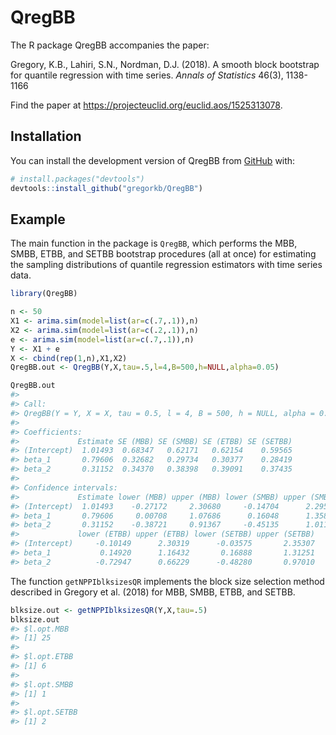 
<!-- README.md is generated from README.Rmd. Please edit that file -->

# QregBB

<!-- badges: start -->

<!-- badges: end -->

The R package QregBB accompanies the paper:

Gregory, K.B., Lahiri, S.N., Nordman, D.J. (2018). A smooth block
bootstrap for quantile regression with time series. *Annals of
Statistics* 46(3), 1138-1166

Find the paper at <https://projecteuclid.org/euclid.aos/1525313078>.

## Installation

You can install the development version of QregBB from
[GitHub](https://github.com/) with:

``` r
# install.packages("devtools")
devtools::install_github("gregorkb/QregBB")
```

## Example

The main function in the package is `QregBB`, which performs the MBB,
SMBB, ETBB, and SETBB bootstrap procedures (all at once) for estimating
the sampling distributions of quantile regression estimators with time
series data.

``` r
library(QregBB)

n <- 50
X1 <- arima.sim(model=list(ar=c(.7,.1)),n)
X2 <- arima.sim(model=list(ar=c(.2,.1)),n)
e <- arima.sim(model=list(ar=c(.7,.1)),n)
Y <- X1 + e
X <- cbind(rep(1,n),X1,X2)
QregBB.out <- QregBB(Y,X,tau=.5,l=4,B=500,h=NULL,alpha=0.05)

QregBB.out
#> 
#> Call:
#> QregBB(Y = Y, X = X, tau = 0.5, l = 4, B = 500, h = NULL, alpha = 0.05)
#> 
#> Coefficients:
#>             Estimate SE (MBB) SE (SMBB) SE (ETBB) SE (SETBB)
#> (Intercept)  1.01493  0.68347   0.62171   0.62154    0.59565
#> beta_1       0.79606  0.32682   0.29734   0.30377    0.28419
#> beta_2       0.31152  0.34370   0.38398   0.39091    0.37435
#> 
#> Confidence intervals:
#>             Estimate lower (MBB) upper (MBB) lower (SMBB) upper (SMBB)
#> (Intercept)  1.01493    -0.27172     2.30680     -0.14704      2.29554
#> beta_1       0.79606     0.00708     1.07686      0.16048      1.35850
#> beta_2       0.31152    -0.38721     0.91367     -0.45135      1.01176
#>             lower (ETBB) upper (ETBB) lower (SETBB) upper (SETBB)
#> (Intercept)     -0.10149      2.30319      -0.03575       2.35307
#> beta_1           0.14920      1.16432       0.16888       1.31251
#> beta_2          -0.72947      0.66229      -0.48280       0.97010
```

The function `getNPPIblksizesQR` implements the block size selection
method described in Gregory et al. (2018) for MBB, SMBB, ETBB, and
SETBB.

``` r
blksize.out <- getNPPIblksizesQR(Y,X,tau=.5)
blksize.out
#> $l.opt.MBB
#> [1] 25
#> 
#> $l.opt.ETBB
#> [1] 6
#> 
#> $l.opt.SMBB
#> [1] 1
#> 
#> $l.opt.SETBB
#> [1] 2
```

<!--
You'll still need to render `README.Rmd` regularly, to keep `README.md` up-to-date. `devtools::build_readme()` is handy for this. You could also use GitHub Actions to re-render `README.Rmd` every time you push. An example workflow can be found here: <https://github.com/r-lib/actions/tree/v1/examples>.

You can also embed plots, for example:

<img src="man/figures/README-pressure-1.png" width="100%" />

In that case, don't forget to commit and push the resulting figure files, so they display on GitHub and CRAN.
-->
